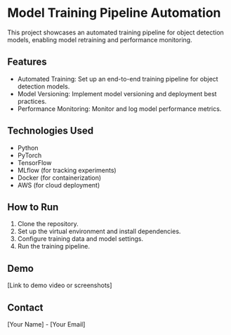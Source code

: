 # Model Training Pipeline Automation

This project showcases an automated training pipeline for object detection models, enabling model retraining and performance monitoring.

## Features
- Automated Training: Set up an end-to-end training pipeline for object detection models.
- Model Versioning: Implement model versioning and deployment best practices.
- Performance Monitoring: Monitor and log model performance metrics.

## Technologies Used
- Python
- PyTorch
- TensorFlow
- MLflow (for tracking experiments)
- Docker (for containerization)
- AWS (for cloud deployment)

## How to Run
1. Clone the repository.
2. Set up the virtual environment and install dependencies.
3. Configure training data and model settings.
4. Run the training pipeline.

## Demo
[Link to demo video or screenshots]

## Contact
[Your Name] - [Your Email]